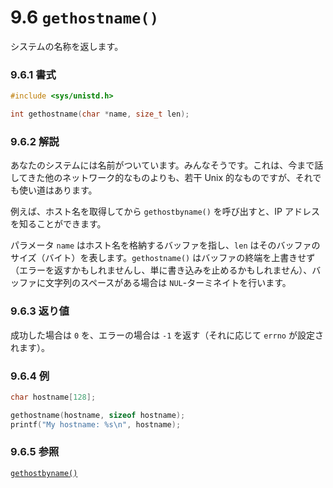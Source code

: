 # 9.6 `gethostname()`

システムの名称を返します。

### 9.6.1 書式

```c
#include <sys/unistd.h>

int gethostname(char *name, size_t len);
```

### 9.6.2 解説

あなたのシステムには名前がついています。みんなそうです。これは、今まで話してきた他のネットワーク的なものよりも、若干 Unix 的なものですが、それでも使い道はあります。

例えば、ホスト名を取得してから `gethostbyname()` を呼び出すと、IP アドレスを知ることができます。

パラメータ `name` はホスト名を格納するバッファを指し、`len` はそのバッファのサイズ（バイト）を表します。`gethostname()` はバッファの終端を上書きせず（エラーを返すかもしれませんし、単に書き込みを止めるかもしれません）、バッファに文字列のスペースがある場合は `NUL`-ターミネイトを行います。

### 9.6.3 返り値

成功した場合は `0` を、エラーの場合は `-1` を返す（それに応じて `errno` が設定されます）。

### 9.6.4 例

```c
char hostname[128];

gethostname(hostname, sizeof hostname);
printf("My hostname: %s\n", hostname);
```

### 9.6.5 参照

[`gethostbyname()`](./gethostbyname-gethostbyaddr.md)
